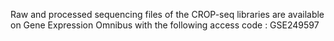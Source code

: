 Raw and processed sequencing files of the CROP-seq libraries are available on Gene Expression Omnibus with the following access code : GSE249597
